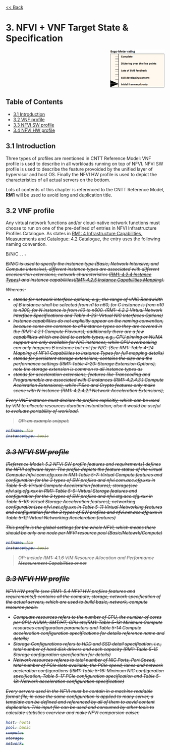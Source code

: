 [<< Back](../)

# 3. NFVI + VNF Target State & Specification
<p align="right"><img src="../figures/bogo_ifo.png" alt="scope" title="Scope" width="35%"/></p>

## Table of Contents
* [3.1 Introduction](#3.1)
* [3.2 VNF profile](#3.2)
* [3.3 NFVI SW profile](#3.3)
* [3.4 NFVI HW profile](#3.4)

<a name="3.1"></a>
## 3.1 Introduction

Three types of profiles are mentioned in CNTT Reference Model: VNF profile is used to describe in all workloads running on top of NFVI. NFVI SW profile is used to describe the feature provoided by the unified layer of hypervisor and host OS. Finally the NFVI HW profile is used to depict the characteristics of all actual servers on the bottom.

Lots of contents of this chapter is referenced to the CNTT Reference Model, **RM1** will be used to avoid long and duplication title.

<a name="3.2"></a>
## 3.2 VNF profile

Any virtual network functions and/or cloud-native network functions must choose to run on one of the pre-defined of entries in NFVI Infrastructure Profiles Catalogue. As states in [RM1: 4 Infrastructure Capabilities, Measurements and Catalogue: 4.2 Catalogue](https://cntt-n.github.io/CNTT/doc/ref_model/chapters/chapter04.html#4.2), the entry uses the following naming convention.

  B/N/C <I opt> . <Flavour> . <S ext> . <A ext>

B/N/C is used to specify the instance type (Basic, Network Intensive, and Compute Intensive), different instance types are associated with different acceleartion extensions, network characteristics ([RM1: 4.2.4 Instance Types](https://cntt-n.github.io/CNTT/doc/ref_model/chapters/chapter04.html#4.2.4)) and instance capabilities([RM1: 4.2.5 Instance Capabilities Mapping](https://cntt-n.github.io/CNTT/doc/ref_model/chapters/chapter04.html#4.2.5)).

Whereas:

  - <I opt> stands for network interface options, e.g., the range of vNIC Bandwidth of B instance shall be selected from n1 to n60, for C instance is from n10 to n300, for N instance is from n10 to n600. (RM1: 4.2.2 Virtual Network Interface Specifications and Table 4-23: Virtual NIC Interfaces Options)
  - Instance capabilities do not explicitly appear on the naming convention, because some are common to all instance types so they are covered in the <Flavour> (RM1: 4.2.1 Compute Flavours), additionally there are a few capabilities which are bind to certain types, e.g., CPU pinning or NUMA support are only available for N/C instances, while CPU overbooking can only happens B instance but not for N/C. (See RM1: Table 4-24 Mapping of NFVI Capabilities to Instance Types for full mapping details)
  - <S ext> stands for persistent storage extensions, contains the size and the performance settings (RM1: Table 4-20: Storage Extension Options), note the storage extension is common to all instance types as <Flavours>
  - <A ext> stands for accelaration extensions, features like Transcoding and Programmable are associated with C instances (RM1: 4.2.4.3.1 Compute Accleration Extensions), while IPSec and Crypto features only make scene with N instance (RM1: 4.2.4.2.1 Network Acceleration Extensions),

Every VNF instance must declare its profiles explicitly, which can be used by VIM to allocate resources duration instantiation, also it would be useful to evaluate portability of workload.

> OP: an example snippet:

```yaml
vnfname: foo
instancetype: basic
```

<a name="3.3"></a>
## 3.3 NFVI SW profile

[Reference Model: 5.2 NFVI SW profile features and requirements] defines the NFVI software layer. The profile depicts the feature status of the virtual Compute (nfvi.com.cfg.xxx in RM1 Table 5-7: Virtual Compute features and configuration for the 3 types of SW profiles and nfvi.com.acc.cfg.xxx in Table 5-8: Virtual Compute Acceleration features), storage(see nfvi.stg.cfg.xxx in RM1: Table 5-9: Virtual Storage features and configuration for the 3 types of SW profiles and nfvi.stg.acc.cfg.xxx in Table 5-10: Virtual Storage Acceleration features), networking configuration(see nfvi.net.cfg.xxx in Table 5-11 Virtual Networking features and configuration for the 3 types of SW profiles and nfvi.net.acc.cfg.xxx in Table 5-12 Virtual Networking Acceleration features)

This profile is the global settings for the whole NFVI, which means there should be only one node per NFVI resource pool (Basic/Netowrk/Compute)

```yaml
vnfname: foo
instancetype: basic
```

> OP: include RM1: 4.1.6 VIM Resource Allocation and Performance Measurement Capabilities or not

<a name="3.4"></a>
## 3.3 NFVI HW profile

NFVI HW profile (see [RM1: 5.4 NFVI HW profiles features and requirements]) contains all the compute, storage, network specification of the actual servers, which are used to build basic, network, compute resource pools.

- Compuate resources refers to the number of CPU, the number of cores per CPU, NUMA, SMT/HT, GPU etc(RM1: Table 5-13: Minimum Compute resources configuration parameters and Table 5-14 Compute acceleration configuration specifications for details reference name and details)
- Storage Configurations refers to HDD and SSD detail specification, i.e., total number of hard disk drivers and each capacity (RM1: Table 5-15 Storage configuration specification for details)
- Network resources referes to total number of NIC Ports, Port Speed, total number of PCIe slots available, the PCIe speed, lanes and network accleration configurations (RM1: Table 5-16: Minimum NIC configuration specification, Table 5-17 PCIe configuration specification and Table 5-18: Network acceleration configuration specification)

Every servers used in the NFVI must be contain in a machine readable format file, in case the same configuration is applied to many server, a template can be defined and referenced by all of them to aovid content duplication. This input file can be used and consumed by other tools to calculate statistics overview and make NFVI comparsion eaiser.

```yaml
host: host1
pool: basic
compute:
storage:
network:
```
